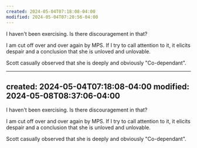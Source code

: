 ```yaml
---
created: 2024-05-04T07:18:08-04:00
modified: 2024-05-04T07:20:56-04:00
---
```


I haven't been exercising. Is there discouragement in that?

I am cut off over and over again by MPS. If I try to call attention to it, it elicits despair and a conclusion that she is unloved and unlovable.

Scott casually observed that she is deeply and obviously "Co-dependant".

---
created: 2024-05-04T07:18:08-04:00
modified: 2024-05-08T08:37:06-04:00
---

I haven't been exercising. Is there discouragement in that?

I am cut off over and over again by MPS. If I try to call attention to it, it elicits despair and a conclusion that she is unloved and unlovable.

Scott casually observed that she is deeply and obviously "Co-dependant".


